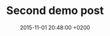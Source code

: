 ---
layout: post
title:  "Second demo post"
date:   2015-11-01 20:48:00 +0200
categories: jekyll update cms ruby rocks
description : brief post description 2
content: Second post content
---